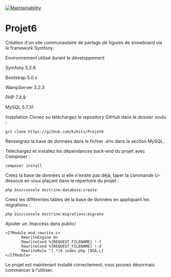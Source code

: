 [![Maintainability](https://api.codeclimate.com/v1/badges/0c3dc0ad0ebf601580f4/maintainability)](https://codeclimate.com/github/Kzhiti/Projet6/maintainability)

# Projet6

Création d'un site communautaire de partage de figures de snowboard via le framework Symfony.

Environnement utilisé durant le développement

Symfony 5.2.6

Bootstrap 5.0.x

WampServer 3.2.3

PHP 7.4.9

MySQL 5.7.31

Installation
Clonez ou téléchargez le repository GitHub dans le dossier voulu :

    git clone https://github.com/Kzhiti/Projet6

Renseignez la base de données dans le fichier .env dans la section MySQL.

Téléchargez et installez les dépendances back-end du projet avec Composer :

    composer install

Créez la base de données si elle n'existe pas déjà, taper la commande ci-dessous en vous plaçant dans le répertoire du projet :

    php bin/console doctrine:database:create
Créez les différentes tables de la base de données en appliquant les migrations :

    php bin/console doctrine:migrations:migrate
    
Ajouter un .htaccess dans public/

    <IfModule mod_rewrite.c>
           RewriteEngine On
           RewriteCond %{REQUEST_FILENAME} !-f
           RewriteCond %{REQUEST_FILENAME} !-d
           RewriteRule ^(.*)$ index.php [QSA,L]
    </IfModule>
    
Le projet est maintenant installé correctement, vous pouvez désormais commencer à l'utiliser.